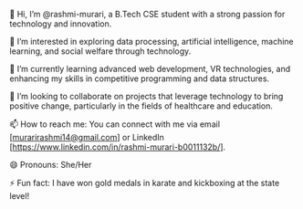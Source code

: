 👋 Hi, I’m @rashmi-murari, a B.Tech CSE student with a strong passion for technology and innovation.

👀 I’m interested in exploring data processing, artificial intelligence, machine learning, and social welfare through technology.

🌱 I’m currently learning advanced web development, VR technologies, and enhancing my skills in competitive programming and data structures.

💞️ I’m looking to collaborate on projects that leverage technology to bring positive change, particularly in the fields of healthcare and education.

📫 How to reach me: You can connect with me via email [murarirashmi14@gmail.com]  or LinkedIn [https://www.linkedin.com/in/rashmi-murari-b0011132b/].

😄 Pronouns: She/Her

⚡ Fun fact: I have won gold medals in karate and kickboxing at the state level!

<!---
rashmi-murari/rashmi-murari is a ✨ special ✨ repository because its `README.md` (this file) appears on your GitHub profile.
You can click the Preview link to take a look at your changes.
--->
